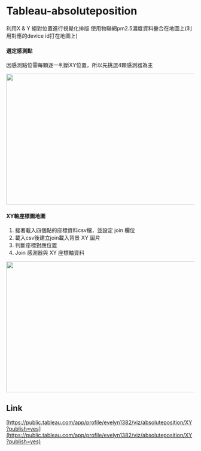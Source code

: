 # Tableau-absoluteposition
利用X & Y 絕對位置進行視覺化排版
使用物聯網pm2.5濃度資料疊合在地圖上(利用對應的device id打在地圖上)

#### 選定感測點
因感測點位需每顆逐一判斷XY位置，所以先挑選4顆感測器為主

<img width="600" height="350" src="https://github.com/EvelynWANG1113/Tableau-absoluteposition/blob/main/%E9%81%B8%E5%AE%9A%E6%84%9F%E6%B8%AC%E9%BB%9E.png"/>

#### XY軸座標圖地圖
1. 接著載入四個點的座標資料csv檔，並設定 join 欄位
2. 載入csv後建立join載入背景 XY 圖片
3. 判斷座標對應位置
4. Join 感測器與 XY 座標軸資料

<img width="600" height="350" src="https://github.com/EvelynWANG1113/Tableau-absoluteposition/blob/main/XY%E8%BB%B8%E5%BA%A7%E6%A8%99%E5%9C%96%E5%9C%B0%E5%9C%96.png"/>


## Link
[https://public.tableau.com/app/profile/evelyn1382/viz/absoluteposition/XY?publish=yes](https://public.tableau.com/app/profile/evelyn1382/viz/absoluteposition/XY?publish=yes)
